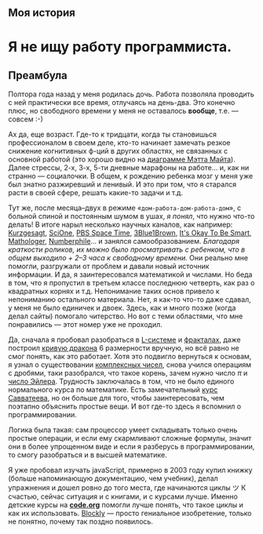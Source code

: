 ## Моя история
# Я не ищу работу программиста.

## Преамбула
Полтора года назад у меня родилась дочь. Работа позволяла проводить с ней практически все время, отлучаясь на день-два. Это конечно плюс, но свободного времени у меня не оставалось **вообще**, т.е. — совсем :-) 

Ах да, еще возраст. Где-то к тридцати, когда ты становишься профессионалом в своем деле, кто-то начинает замечать резкое снижение когнитивных ф-ций в других областях, не связанных с основной работой (это хорошо видно на [диаграмме Мэтта Майта](http://www.taday.ru/text/2066036.html)). Далее стрессы, 2-х, 3-х, 5-ти дневные марафоны на работе… и, как ни странно — социалочки. В общем, к рождению ребенка мозг у меня уже был знатно разжиревший и ленивый. И это при том, что я старался расти в своей сфере, решать какие-то задачи и т.д.

Тут же, после месяца–двух в режиме «`дом-работа-дом-работа-дом`», с больной спиной и постоянным шумом в ушах, *я понял*, что нужно что-то делать! В итоге нарыл несколько научных каналов, как например: [Kurzgesagt](https://www.youtube.com/channel/UCsXVk37bltHxD1rDPwtNM8Q), [SciOne](https://www.youtube.com/channel/UCSaVoRErW4kqKsDqExs2MXA), [PBS Space Time](https://www.youtube.com/channel/UC7_gcs09iThXybpVgjHZ_7g), [3Blue1Brown](https://www.youtube.com/channel/UCYO_jab_esuFRV4b17AJtAw), [It's Okay To Be Smart](https://www.youtube.com/user/itsokaytobesmart), [Mathologer](https://www.youtube.com/channel/UC1_uAIS3r8Vu6JjXWvastJg), [Numberphile](https://www.youtube.com/user/numberphile)… и занялся самообразованием. *Благодаря краткости роликов, их можно было просматривать с ребенком, что в общем выходило + 2–3 часа к свободному времени.* Они реально мне помогли, разгружали от проблем и давали новый источник информации. И да, я заинтересовался математикой и числами. Но беда в том, что я пропустил в третьем классе последнюю четверть, как раз о квадратных корнях и т.д. Непонимание таких основ привело к непониманию остального материала. Нет, я как-то что-то даже сдавал, у меня не было единичек и двоек. Здесь, как и много позже (когда делал сайты) помогало читерство. Но вот с теми областями, что мне понравились — этот номер уже не проходил.

Да, сначала я пробовал разобраться в [L-системе](https://ru.wikipedia.org/wiki/L-система) и [фракталах](https://ru.wikipedia.org/wiki/Фрактал), даже построил [кривую дракона](https://ru.wikipedia.org/wiki/Кривая_дракона) 6 размерности вручную, но всё равно не смог понять, как это работает. Хотя это подвигло вернуться к основам, я узнал о существовании [комплексных чисел](https://ru.wikipedia.org/wiki/Комплексное_число), снова учился операциям с дробями, таки разобрался, что такое корень, зачем нужно число $π$ и [число Эйлера](https://ru.wikipedia.org/wiki/E_(число)). Трудность заключалась в том, что не было единого нормального курса по математике. Есть замечательный [курс Савватеева](https://www.coursera.org/learn/matematika-dlya-vseh/home/welcome), но он больше для того, чтобы заинтересовать, чем поэтапно объяснить простые вещи. И вот где-то здесь я вспомнил о программировании.

Логика была такая: сам процессор умеет складывать только очень простые операции, и если ему скармливают сложные формулы, значит они в более упрощенном виде и если я разберусь в программировании, то смогу разобраться и в высшей математике.

Я уже пробовал изучать javaScript, примерно в 2003 году купил книжку (больше напоминающую документацию, чем учебник), делал упражнения и дошел ровно до того места, где начинаются циклы ツ 
К счастью, сейчас ситуация и с книгами, и с курсами лучше. Именно детские курсы на **[code.org](https://studio.code.org/courses)** помогли лучше понять, что такое циклы и как их использовать. [Blockly](https://blockly-games.appspot.com/about?lang=en) — просто гениальное изобретение, только не понятно, почему так поздно появилось. 




